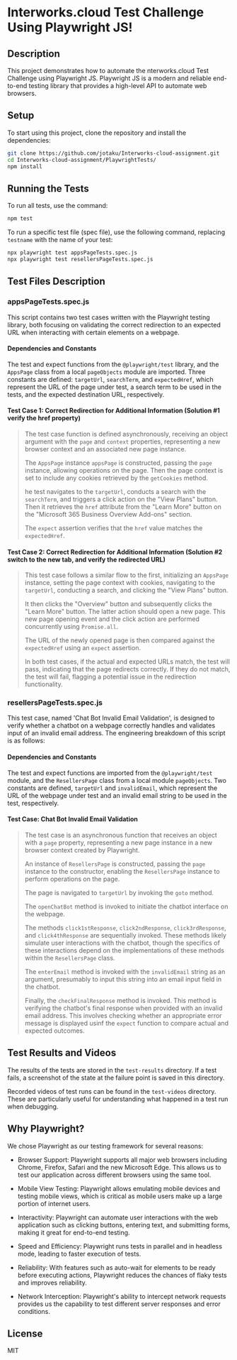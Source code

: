 # Interworks.cloud Test Challenge Using Playwright JS!

## Description

This project demonstrates how to automate the nterworks.cloud Test Challenge using Playwright JS. Playwright JS is a modern and reliable end-to-end testing library that provides a high-level API to automate web browsers.

## Setup

To start using this project, clone the repository and install the dependencies:

```bash
git clone https://github.com/jotaku/Interworks-cloud-assignment.git
cd Interworks-cloud-assignment/PlaywrightTests/
npm install
```

## Running the Tests

To run all tests, use the command:

```bash
npm test
```

To run a specific test file (spec file), use the following command, replacing `testname` with the name of your test:

```bash
npx playwright test appsPageTests.spec.js
npx playwright test resellersPageTests.spec.js
```

## Test Files Description

### appsPageTests.spec.js

This script contains two test cases written with the Playwright testing library, both focusing on validating the correct redirection to an expected URL when interacting with certain elements on a webpage.

#### Dependencies and Constants

The test and expect functions from the `@playwright/test` library, and the `AppsPage` class from a local `pageObjects` module are imported. Three constants are defined: `targetUrl`, `searchTerm`, and `expectedHref`, which represent the URL of the page under test, a search term to be used in the tests, and the expected destination URL, respectively.

#### Test Case 1: Correct Redirection for Additional Information (Solution #1 verify the href property)

> The test case function is defined asynchronously, receiving an object argument with the `page` and `context` properties, representing a new browser context and an associated new page instance.
>
> The `AppsPage` instance `appsPage` is constructed, passing the `page` instance, allowing operations on the page. Then the page context is set to include any cookies retrieved by the `getCookies` method.
>
> he test navigates to the `targetUrl`, conducts a search with the `searchTerm`, and triggers a click action on the "View Plans" button. Then it retrieves the `href` attribute from the "Learn More" button on the "Microsoft 365 Business Overview Add-ons" section.
>
> The `expect` assertion verifies that the `href` value matches the `expectedHref`.

#### Test Case 2: Correct Redirection for Additional Information (Solution #2 switch to the new tab, and verify the redirected URL)

> This test case follows a similar flow to the first, initializing an `AppsPage` instance, setting the page context with cookies, navigating to the `targetUrl`, conducting a search, and clicking the "View Plans" button.
>
> It then clicks the "Overview" button and subsequently clicks the "Learn More" button. The latter action should open a new page. This new page opening event and the click action are performed concurrently using `Promise.all`.
>
> The URL of the newly opened page is then compared against the `expectedHref` using an `expect` assertion.
>
> In both test cases, if the actual and expected URLs match, the test will pass, indicating that the page redirects correctly. If they do not match, the test will fail, flagging a potential issue in the redirection functionality.

### resellersPageTests.spec.js

This test case, named 'Chat Bot Invalid Email Validation', is designed to verify whether a chatbot on a webpage correctly handles and validates input of an invalid email address. The engineering breakdown of this script is as follows:

#### Dependencies and Constants

The test and expect functions are imported from the `@playwright/test` module, and the `ResellersPage` class from a local module `pageObjects`. Two constants are defined, `targetUrl` and `invalidEmail`, which represent the URL of the webpage under test and an invalid email string to be used in the test, respectively.

#### Test Case: Chat Bot Invalid Email Validation

> The test case is an asynchronous function that receives an object with a `page` property, representing a new page instance in a new browser context created by Playwright.
>
> An instance of `ResellersPage` is constructed, passing the `page` instance to the constructor, enabling the `ResellersPage` instance to perform operations on the page.
>
> The page is navigated to `targetUrl` by invoking the `goto` method.
>
> The `openChatBot` method is invoked to initiate the chatbot interface on the webpage.
>
> The methods `click1stResponse`, `click2ndResponse`, `click3rdResponse`, and `click4thResponse` are sequentially invoked. These methods likely simulate user interactions with the chatbot, though the specifics of these interactions depend on the implementations of these methods within the `ResellersPage` class.
>
> The `enterEmail` method is invoked with the `invalidEmail` string as an argument, presumably to input this string into an email input field in the chatbot.
>
> Finally, the `checkFinalResponse` method is invoked. This method is verifying the chatbot's final response when provided with an invalid email address. This involves checking whether an appropriate error message is displayed usinf the `expect` function to compare actual and expected outcomes.

## Test Results and Videos

The results of the tests are stored in the `test-results` directory. If a test fails, a screenshot of the state at the failure point is saved in this directory.

Recorded videos of test runs can be found in the `test-videos` directory. These are particularly useful for understanding what happened in a test run when debugging.

## Why Playwright?

We chose Playwright as our testing framework for several reasons:

- Browser Support: Playwright supports all major web browsers including Chrome, Firefox, Safari and the new Microsoft Edge. This allows us to test our application across different browsers using the same tool.

- Mobile View Testing: Playwright allows emulating mobile devices and testing mobile views, which is critical as mobile users make up a large portion of internet users.

- Interactivity: Playwright can automate user interactions with the web application such as clicking buttons, entering text, and submitting forms, making it great for end-to-end testing.

- Speed and Efficiency: Playwright runs tests in parallel and in headless mode, leading to faster execution of tests.

- Reliability: With features such as auto-wait for elements to be ready before executing actions, Playwright reduces the chances of flaky tests and improves reliability.

- Network Interception: Playwright's ability to intercept network requests provides us the capability to test different server responses and error conditions.

## License

MIT
